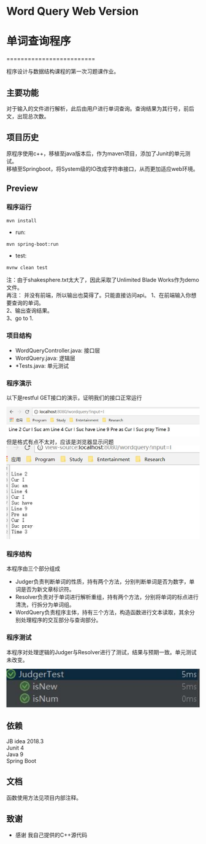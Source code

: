 # Word Query Web Version
# 单词查询程序
=========================

程序设计与数据结构课程的第一次习题课作业。

## 主要功能
对于输入的文件进行解析，此后由用户进行单词查询。查询结果为其行号，前后文，出现总次数。

## 项目历史

原程序使用c++，移植至java版本后，作为maven项目，添加了Junit的单元测试。  
移植至Springboot，将System级的IO改成字符串接口，从而更加适应web环境。  

## Preview

### 程序运行
```
mvn install
```

- run: 
```
mvn spring-boot:run
```
- test:
```
mvnw clean test
```

注：由于shakesphere.txt太大了，因此采取了Unlimited Blade Works作为demo文件。     
再注： 并没有前端，所以输出也莫得了。只能直接访问api。
1、在前端输入你想要查询的单词。   
2、输出查询结果。     
3、go to 1.   

### 项目结构

- WordQueryController.java: 接口层
- WordQuery.java: 逻辑层
- *Tests.java: 单元测试


### 程序演示

以下是restful GET接口的演示，证明我们的接口正常运行
<div align="center">
	<img src="./sample/query.jpg" width="550">
</div>
但是格式有点不太对，应该是浏览器显示问题
<div align="center">
	<img src="./sample/query-get.JPG" width="550">
</div>

### 程序结构

本程序由三个部分组成  
* Judger负责判断单词的性质，持有两个方法，分别判断单词是否为数字，单词是否为新文章标识符。  
* Resolver负责对于单词进行解析重组，持有两个方法，分别将单词的标点进行清洗，行拆分为单词组。  
* WordQuery负责程序主体，持有三个方法，构造函数进行文本读取，其余分别处理程序的交互部分与查询部分。

### 程序测试

本程序对处理逻辑的Judger与Resolver进行了测试，结果与预期一致。单元测试未改变。
<div align="center">
	<img src="./sample/test.jpg" width="550">
</div>

## 依赖

JB idea 2018.3  
Junit 4  
Java 9  
Spring Boot
## 文档

函数使用方法见项目内部注释。  

## 致谢

* 感谢 我自己提供的C++源代码
